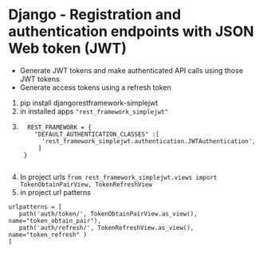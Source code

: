 # Django - Registration and authentication endpoints with JSON Web token (JWT)
- Generate JWT tokens and make authenticated API calls using those JWT tokens 
- Generate access tokens using a refresh token
1. pip install djangorestframework-simplejwt
2. in installed apps
    `
        "rest_framework_simplejwt"
    `
3. ``` 
     REST_FRAMEWORK = {
       "DEFAULT_AUTHENTICATION_CLASSES" :[
         'rest_framework_simplejwt.authentication.JWTAuthentication',
        ]
    }


3. In project urls 
    `
    from rest_framework_simplejwt.views import TokenObtainPairView, TokenRefreshView
   `
4. in project url patterns 
 ``` 
urlpatterns = [ 
    path('auth/token/', TokenObtainPairView.as_view(), name="token_obtain_pair"),
    path('auth/refresh/', TokenRefreshView.as_view(), name="token_refresh" )
]
```


